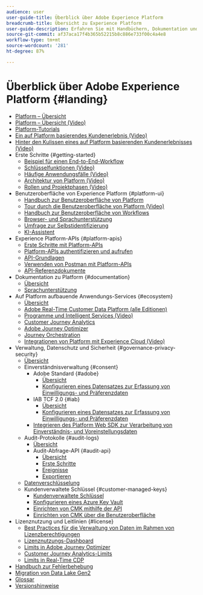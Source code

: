 ```yaml
---
audience: user
user-guide-title: Überblick über Adobe Experience Platform
breadcrumb-title: Übersicht zu Experience Platform
user-guide-description: Erfahren Sie mit Handbüchern, Dokumentation und Tutorials, wie Sie Ihren Kundinnen und Kunden mithilfe von Experience Platform in Echtzeit personalisierte Erlebnisse liefern können.
source-git-commit: af37aca17f4b365b52215b8c886e733f00c4a4e8
workflow-type: tm+mt
source-wordcount: '281'
ht-degree: 87%

---
```



# Überblick über Adobe Experience Platform {#landing}

* [Platform – Übersicht](home.md)
* [Platform – Übersicht (Video)](video/platform-overview.md)
* [Platform-Tutorials](https://experienceleague.adobe.com/docs/platform-learn/tutorials/overview.html?lang=de)
* [Ein auf Platform basierendes Kundenerlebnis (Video)](video/customer-experience.md)
* [Hinter den Kulissen eines auf Platform basierenden Kundenerlebnisses (Video)](video/customer-experience-bts.md)
* Erste Schritte {#getting-started}
   * [Beispiel für einen End-to-End-Workflow](end-to-end-tutorial.md)
   * [Schlüsselfunktionen (Video)](video/key-capabilities.md)
   * [Häufige Anwendungsfälle (Video)](video/platform-use-cases.md)
   * [Architektur von Platform (Video)](video/platform-architecture.md)
   * [Rollen und Projektphasen (Video)](video/roles-project-phases.md)
* Benutzeroberfläche von Experience Platform {#platform-ui}
   * [Handbuch zur Benutzeroberfläche von Platform](ui-guide.md)
   * [Tour durch die Benutzeroberfläche von Platform (Video)](video/platform-ui.md)
   * [Handbuch zur Benutzeroberfläche von Workflows](workflows.md)
   * [Browser- und Sprachunterstützung](browser-language-support.md)
   * [Umfrage zur Selbstidentifizierung](self-identification.md)
   * [KI-Assistent](ai-assistant.md)
* Experience Platform-APIs {#platform-apis}
   * [Erste Schritte mit Platform-APIs](api-guide.md)
   * [Platform-APIs authentifizieren und aufrufen](api-authentication.md)
   * [API-Grundlagen](api-fundamentals.md)
   * [Verwenden von Postman mit Platform-APIs](postman.md)
   * [API-Referenzdokumente](https://www.adobe.com/go/platform-api-reference-en)
* Dokumentation zu Platform {#documentation}
   * [Übersicht](documentation/overview.md)
   * [Sprachunterstützung](documentation/language-support.md)
* Auf Platform aufbauende Anwendungs-Services {#ecosystem}
   * [Übersicht](application-services.md)
   * [Adobe Real-Time Customer Data Platform (alle Editionen)](https://experienceleague.adobe.com/docs/real-time-customer-data-platform.html?lang=de)
   * [Programme und Intelligent Services (Video)](video/application-intelligent-services.md)
   * [Customer Journey Analytics](https://experienceleague.adobe.com/docs/customer-journey-analytics.html?lang=de)
   * [Adobe Journey Optimizer](https://experienceleague.adobe.com/docs/journey-optimizer.html?lang=de)
   * [Journey Orchestration](https://experienceleague.adobe.com/docs/journey-orchestration.html?lang=de)
   * [Integrationen von Platform mit Experience Cloud (Video)](video/experience-cloud-integrations.md)
* Verwaltung, Datenschutz und Sicherheit {#governance-privacy-security}
   * [Übersicht](./governance-privacy-security/overview.md)
   * Einverständnisverwaltung {#consent}
      * Adobe Standard {#adobe}
         * [Übersicht](./governance-privacy-security/consent/adobe/overview.md)
         * [Konfigurieren eines Datensatzes zur Erfassung von Einwilligungs- und Präferenzdaten](./governance-privacy-security/consent/adobe/dataset.md)
      * IAB TCF 2.0 {#iab}
         * [Übersicht](./governance-privacy-security/consent/iab/overview.md)
         * [Konfigurieren eines Datensatzes zur Erfassung von Einwilligungs- und Präferenzdaten](./governance-privacy-security/consent/iab/dataset.md)
      * [Integrieren des Platform Web SDK zur Verarbeitung von Einverständnis- und Voreinstellungsdaten](./governance-privacy-security/consent/sdk.md)
   * Audit-Protokolle {#audit-logs}
      * [Übersicht](./governance-privacy-security/audit-logs/overview.md)
      * Audit-Abfrage-API {#audit-api}
         * [Übersicht](./governance-privacy-security/audit-logs/api/overview.md)
         * [Erste Schritte](./governance-privacy-security/audit-logs/api/getting-started.md)
         * [Ereignisse](./governance-privacy-security/audit-logs/api/events.md)
         * [Exportieren](./governance-privacy-security/audit-logs/api/export.md)
   * [Datenverschlüsselung](./governance-privacy-security/encryption.md)
   * Kundenverwaltete Schlüssel {#customer-managed-keys}
      * [Kundenverwaltete Schlüssel](./governance-privacy-security/customer-managed-keys/overview.md)
      * [Konfigurieren eines Azure Key Vault](./governance-privacy-security/customer-managed-keys/azure-key-vault-config.md)
      * [Einrichten von CMK mithilfe der API](./governance-privacy-security/customer-managed-keys/api-set-up.md)
      * [Einrichten von CMK über die Benutzeroberfläche](./governance-privacy-security/customer-managed-keys/ui-set-up.md)
* Lizenznutzung und Leitlinien {#license}
   * [Best Practices für die Verwaltung von Daten im Rahmen von Lizenzberechtigungen](./license-usage-and-guardrails/data-management-best-practices.md)
   * [Lizenznutzungs-Dashboard](./license-usage-and-guardrails/license-usage-dashboard.md)
   * [Limits in Adobe Journey Optimizer](https://experienceleague.adobe.com/docs/journey-optimizer/using/get-started/guardrails.html)
   * [Customer Journey Analytics-Limits](https://experienceleague.adobe.com/docs/analytics-platform/using/cja-admin/guardrails.html)
   * [Limits in Real-Time CDP](https://experienceleague.adobe.com/docs/experience-platform/rtcdp/guardrails/overview.html)
* [Handbuch zur Fehlerbehebung](troubleshooting.md)
* [Migration von Data Lake Gen2](adls2-gen2-migration.md)
* [Glossar](glossary.md)
* [Versionshinweise](https://docs.adobe.com/content/help/de-DE/experience-platform/release-notes/latest.html)
